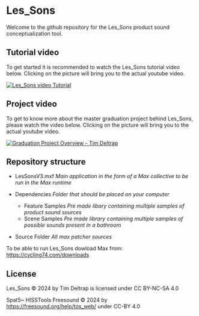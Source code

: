 # Les_Sons
Welcome to the github repository for the Les_Sons product sound conceptualization tool.

## Tutorial video
To get started it is recommended to watch the Les_Sons tutorial video below. Clicking on the picture will bring you to the actual youtube video.

[![Les_Sons video Tutorial](https://i9.ytimg.com/vi/Q_ZCD8cKsXk/mqdefault.jpg?sqp=CIDnn78G-oaymwEmCMACELQB8quKqQMa8AEB-AHSCIAC0AWKAgwIABABGF8gXyhfMA8=&rs=AOn4CLBuunh0m6VAftop-AtPqapsCco8mA)](https://youtu.be/Q_ZCD8cKsXk "Les_Sons Video Tutorial")

## Project video
To get to know more about the master graduation project behind Les_Sons, please watch the video below. Clicking on the picture will bring you to the actual youtube video.

[![Graduation Project Overview - Tim Deltrap](https://i9.ytimg.com/vi/T6gMbs0yCYM/mqdefault.jpg?sqp=CITun78G&rs=AOn4CLDwWzTCs86Yt0GGYc7JMF0h6Lzk9Q)](https://youtu.be/T6gMbs0yCYM "Graduation Project Overview - Tim Deltrap")

## Repository structure
* LesSonsV3.mxf _Main application in the form of a Max collective to be run in the Max runtime_
* Dependencies _Folder that should be placed on your computer_
  - Feature Samples _Pre made libary containing multiple samples of product sound sources_
  - Scene Samples _Pre made library containing multiple samples of possible sounds present in a bathroom_
  
* Source Folder _All max patcher sources_ 

To be able to run Les_Sons dowload Max from:
https://cycling74.com/downloads

## License
Les_Sons © 2024 by Tim Deltrap is licensed under CC BY-NC-SA 4.0 

Spat5~
HISSTools 
Freesound © 2024 by https://freesound.org/help/tos_web/ under CC-BY 4.0
